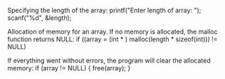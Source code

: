 Specifying the length of the array:
printf("Enter length of array: ");
scanf("%d", &length);


Allocation of memory for an array. If no memory is allocated, the malloc function returns NULL:
if ((array = (int * ) malloc(length * sizeof(int))) != NULL)


If everything went without errors, the program will clear the allocated memory:
if (array != NULL)
{
free(array);
}
